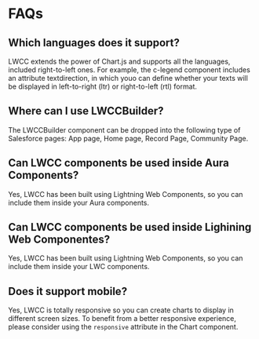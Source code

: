 # FAQs

## Which languages does it support?
LWCC extends the power of Chart.js and supports all the languages, included right-to-left ones. For example, the c-legend component includes an attribute textdirection, in which youo can define whether your texts will be displayed in left-to-right (ltr) or right-to-left (rtl) format.

## Where can I use LWCCBuilder?
The LWCCBuilder component can be dropped into the following type of Salesforce pages: App page, Home page, Record Page, Community Page.

## Can LWCC components be used inside Aura Components?
Yes, LWCC has been built using Lightning Web Components, so you can include them inside your Aura components.

## Can LWCC components be used inside Lighining Web Componentes?
Yes, LWCC has been built using Lightning Web Components, so you can include them inside your LWC components.

## Does it support mobile?
Yes, LWCC is totally responsive so you can create charts to display in different screen sizes. To benefit from a better responsive experience, please consider using the `responsive` attribute in the Chart component.